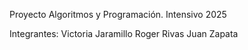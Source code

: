 Proyecto Algoritmos y Programación.
Intensivo 2025

Integrantes:
Victoria Jaramillo
Roger Rivas
Juan Zapata
